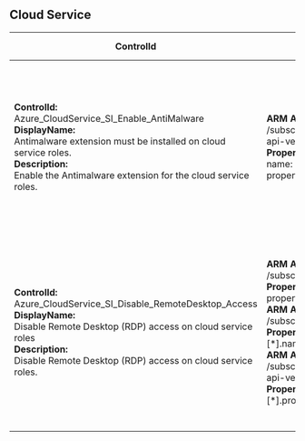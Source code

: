 ## Cloud Service

| ControlId | Dependent Azure API(s) and Properties | Control spec-let |
|-----------|-------------------------------------|------------------|
| <b>ControlId:</b><br>Azure_CloudService_SI_Enable_AntiMalware<br><b>DisplayName:</b><br>Antimalware extension must be installed on cloud service roles. <br><b>Description: </b><br> Enable the Antimalware extension for the cloud service roles.| <b> ARM API to get Cloud Service extension details: </b> <br> /subscriptions/{subscriptionId}/resourceGroups/{resourceGroupName}/providers/Microsoft.ClassicCompute/domainNames/{cloudServiceName}/slots/{slotName}/roles/{roleName}/extensionReferences? <br> api-version=2015-06-01  <br><b>Properties:</b><br> name: 'PaaSAntimalware-****' <br> properties.state| <b>Passed: </b><br> Antimalware extension is enabled for all the roles in this cloud service. <br><b>Failed: </b><br> Antimalware extension is not enabled for one or more roles in this cloud service. |
| <b>ControlId:</b><br>Azure_CloudService_SI_Disable_RemoteDesktop_Access<br><b>DisplayName:</b><br>Disable Remote Desktop (RDP) access on cloud service roles<br><b>Description: </b><br>Disable Remote Desktop (RDP) access on cloud service roles. | <b>ARM API to get the list of Deployment Slots in a Cloud Service:</b><br> /subscriptions/{subscriptionId}/resourceGroups/{resourceGroupName}/providers/Microsoft.ClassicCompute/domainNames/{cloudServiceName}/deploymentSlots?api-version=2016-11-01<br><b>Properties:</b><br>properties.slotType, properties.configuration<br><b>ARM API to get the list of Cloud Service Roles in a Deployment Slot:</b><br> /subscriptions/{subscriptionId}/resourceGroups/{resourceGroupName}/providers/Microsoft.ClassicCompute/domainNames/{cloudServiceName}/slots/{slotName}/roles?api-version=2016-04-01<br><b>Properties:</b><br>[\*].name<br><b>ARM API to get the list of Extensions in a Cloud Service Role:</b><br> /subscriptions/{subscriptionId}/resourceGroups/{resourceGroupName}/providers/Microsoft.ClassicCompute/domainNames/{cloudServiceName}/slots/{slotName}/roles/{roleName}/extensionReferences?api-version=2015-06-01<br><b>Properties:</b><br>[\*].properties.name, [\*].properties.state | <b>Passed:</b><br>Remote Desktop access is not enabled for any Cloud Service Role.<br><b>Failed:</b><br>Remote Desktop access is enabled for Cloud Service Role(s). |
